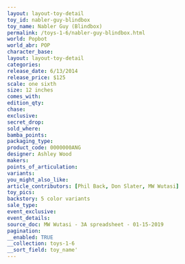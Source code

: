 ```yaml
---
layout: layout-toy-detail 
toy_id: nabler-guy-blindbox
toy_name: Nabler Guy (Blindbox)
permalink: /toys-1-6/nabler-guy-blindbox.html
world: Popbot
world_abr: POP
character_base: 
layout: layout-toy-detail
categories: 
release_date: 6/13/2014
release_price: $125 
scale: one sixth
size: 12 inches
comes_with: 
edition_qty: 
chase: 
exclusive: 
secret_drop: 
sold_where: 
bamba_points: 
packaging_type: 
product_code: 0000000ANG
designer: Ashley Wood
makers: 
points_of_articulation: 
variants: 
you_might_also_like: 
article_contributors: [Phil Back, Don Slater, MW Wutasi]
toy_pics: 
backstory: 5 color variants
sale_type: 
event_exclusive: 
event_details: 
source_doc: MW Wutasi - 3A spreadsheet - 01-15-2019
pagination: 
__enabled: TRUE
__collection: toys-1-6
__sort_field: toy_name'
---
```

